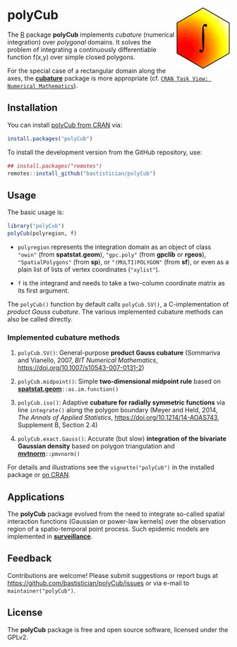 
# polyCub <img src="man/figures/logo.png" align="right" alt="" width="120" />

The [R](https://www.R-project.org/) package **polyCub** implements
*cubature* (numerical integration) over *polygonal* domains.
It solves the problem of integrating a continuously differentiable
function f(x,y) over simple closed polygons.

For the special case of a rectangular domain along the axes, the
[**cubature**](https://CRAN.R-project.org/package=cubature)
package is more appropriate (cf.
[`CRAN Task View: Numerical Mathematics`](https://CRAN.R-project.org/view=NumericalMathematics)).


## Installation

You can install
[polyCub from CRAN](https://CRAN.R-project.org/package=polyCub)
via:

```R
install.packages("polyCub")
```

To install the development version from the GitHub repository, use:

```R
## install.packages("remotes")
remotes::install_github("bastistician/polyCub")
```


## Usage

The basic usage is:

```r
library("polyCub")
polyCub(polyregion, f)
```

* `polyregion` represents the integration domain as an object of class
`"owin"` (from **spatstat.geom**), `"gpc.poly"` (from **gpclib** or **rgeos**),
`"SpatialPolygons"` (from **sp**), or `"(MULTI)POLYGON"` (from **sf**),
or even as a plain list of lists of vertex coordinates (`"xylist"`).

* `f` is the integrand and needs to take a two-column coordinate matrix
as its first argument.

The `polyCub()` function by default calls `polyCub.SV()`,
a C-implementation of *product Gauss cubature*.
The various implemented cubature methods can also be called directly.

### Implemented cubature methods

1. `polyCub.SV()`:
   General-purpose **product Gauss cubature**
   (Sommariva and Vianello, 2007, *BIT Numerical Mathematics*,
   <https://doi.org/10.1007/s10543-007-0131-2>)
   
2. `polyCub.midpoint()`:
   Simple **two-dimensional midpoint rule** based on
   [**spatstat.geom**](https://CRAN.R-project.org/package=spatstat.geom)`::as.im.function()`
   
3. `polyCub.iso()`:
   Adaptive **cubature for radially symmetric functions**
   via line `integrate()` along the polygon boundary
   (Meyer and Held, 2014, *The Annals of Applied Statistics*,
   <https://doi.org/10.1214/14-AOAS743>, Supplement B, Section 2.4)
   
4. `polyCub.exact.Gauss()`:
   Accurate (but slow) **integration of the bivariate Gaussian density**
   based on polygon triangulation and
   [**mvtnorm**](https://CRAN.R-project.org/package=mvtnorm)`::pmvnorm()`

For details and illustrations see the `vignette("polyCub")`
in the installed package or
[on CRAN](https://CRAN.R-project.org/package=polyCub/vignettes/polyCub.html).


## Applications

The **polyCub** package evolved from the need to integrate
so-called spatial interaction functions (Gaussian or power-law kernels)
over the observation region of a spatio-temporal point process.
Such epidemic models are implemented in
[**surveillance**](https://CRAN.R-project.org/package=surveillance).

<!--
**polyCub** also powers phylogeographic analyses in
[**rase**](https://CRAN.R-project.org/package=rase).
-->


## Feedback

Contributions are welcome!
Please submit suggestions or report bugs at
<https://github.com/bastistician/polyCub/issues>
or via e-mail to `maintainer("polyCub")`.


## License

The **polyCub** package is free and open source software, licensed under the GPLv2.
